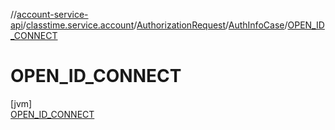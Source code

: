 //[account-service-api](../../../../../index.md)/[classtime.service.account](../../../index.md)/[AuthorizationRequest](../../index.md)/[AuthInfoCase](../index.md)/[OPEN_ID_CONNECT](index.md)

# OPEN_ID_CONNECT

[jvm]\
[OPEN_ID_CONNECT](index.md)
